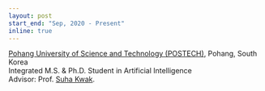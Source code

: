 ```yaml
---
layout: post
start_end: "Sep, 2020 - Present"
inline: true
---
```


[Pohang University of Science and Technology (POSTECH)](https://www.postech.ac.kr), Pohang, South Korea \
Integrated M.S. & Ph.D. Student in Artificial Intelligence \
Advisor: Prof. [Suha Kwak](https://suhakwak.github.io/index.html).
